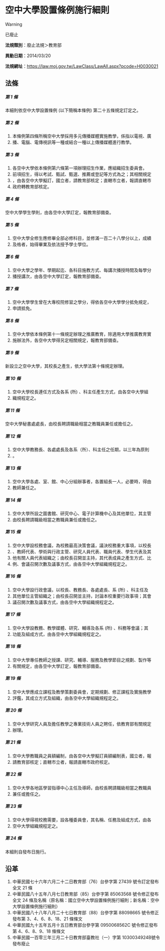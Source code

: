 # 空中大學設置條例施行細則


> [!WARNING]
> 已廢止


**法規類別**：廢止法規＞教育部

**異動日期**：2014/03/20  

**法規網址**：https://law.moj.gov.tw/LawClass/LawAll.aspx?pcode=H0030021



## 法條
##### 第 1 條
本細則依空中大學設置條例 (以下簡稱本條例) 第二十五條規定訂定之。

##### 第 2 條
1. 本條例第四條所稱空中大學採用多元傳播媒體實施教學，係指以電視、廣
1. 播、電腦、電傳視訊等一種或結合一種以上傳播媒體進行教學。

##### 第 3 條
1. 各空中大學依本條例第六條第一項辦理招生作業，應組織招生委員會。　
1. 前項招生，得以考試、甄試、甄選、推薦或登記等方式為之；其相關規定
1. ，由各空中大學擬訂，國立者，請教育部核定；直轄市立者，報請直轄市
1. 政府轉教育部核定。

##### 第 4 條
空中大學學生學則，由各空中大學訂定，報教育部備查。

##### 第 5 條
1. 空中大學全修生應修畢全部必修科目，並修滿一百二十八學分以上，成績
1. 及格者，始得畢業及依法授予學士學位。

##### 第 6 條
1. 空中大學之學年、學期起迄、各科目施教方式、每講次播授時間及每學分
1. 播授講次，由各空中大學訂定，報教育部備查。

##### 第 7 條
1. 空中大學學生曾在大專校院修習之學分，得依各空中大學學分抵免規定，
1. 申請抵免。

##### 第 8 條
1. 空中大學依本條例第十一條規定辦理之推廣教育，除適用大學推廣教育實
1. 施辦法外，各空中大學得另定相關規定，報教育部備查。

##### 第 9 條
新設立之空中大學，其校長之產生，依大學法第十條規定辦理。

##### 第 10 條
1. 空中大學校長連任方式及各系 (所) 、科主任產生方式，由各空中大學組
1. 織規程定之。

##### 第 11 條
空中大學秘書處處長，由校長聘請職級相當之教職員兼任或擔任之。

##### 第 12 條
1. 空中大學教務長、各處處長及各系（所）、科主任之任期，以三年為原則
1. 。

##### 第 13 條
1. 空中大學各處、室、館、中心分組辦事者，各置組長一人，必要時，得由
1. 教師兼任之。

##### 第 14 條
1. 空中大學所設之圖書館、研究中心、電子計算機中心及其他單位，其主管
1. 由校長聘請職級相當之教職員兼任或擔任之。

##### 第 15 條
1. 空中大學設校務會議，為校務最高決策會議，議決校務重大事項，以校長
1. 、教師代表、學術與行政主管、研究人員代表、職員代表、學生代表及其
1. 他有關人員代表組織之；由校長召開並主持，其代表成員之產生方式、比
1. 例、會議召開次數及議事方式，由各空中大學組織規程定之。

##### 第 16 條
1. 空中大學設行政會議，以校長、教務長、各處處長、系 (所) 、科主任及
1. 其他單位主管組織之；由校長召開並主持，討論本校重要行政事項；其會
1. 議召開次數及議事方式，由各空中大學組織規程定之。

##### 第 17 條
1. 空中大學設教務、教學媒體、研究、輔導及各系 (所) 、科務等會議；其
1. 功能及組成方式，由各空中大學組織規程定之。

##### 第 18 條
1. 空中大學專任教師之授課、研究、輔導、服務及教學節目之規劃、製作等
1. 有關規定，由各空中大學訂定，報教育部備查。

##### 第 19 條
1. 空中大學應成立課程及教學策劃委員會，定期規劃、修正課程及實施教學
1. 評鑑，其成立方式及組織，由各空中大學組織規程定之。

##### 第 20 條
1. 空中大學研究人員及擔任教學之專業技術人員之聘任，依教育部有關規定
1. 辦理。

##### 第 21 條
1. 空中大學教職員之員額編制，由各空中大學擬訂員額編制表，國立者，報
1. 請教育部核定；直轄市立者，報請直轄市政府核定。

##### 第 22 條
1. 空中大學各地區學習指導中心主任及導師，由校長聘請職級相當之教職員
1. 兼任或擔任之。

##### 第 23 條
1. 空中大學得視校務需要，設各種委員會，其名稱、任務及組成方式，由各
1. 空中大學組織規程定之。

##### 第 24 條
本細則自發布日施行。

## 沿革
1. 中華民國七十六年六月二十二日教育部（76）台參字第 27439  號令訂定發布全文 21 條
1. 中華民國八十五年八月七日教育部（85）台參字第 85063568 號令修正發布全文 24 條及名稱（原名稱：國立空中大學設置條例施行細則；新名稱：空中大學設置條例施行細則）
1. 中華民國八十八年八月二十七日教育部（88）台參字第 88098665 號令修正發布第 3、4、6、8、18、21 條條文
1. 中華民國九十五年五月十五日教育部台參字第 0950068562C  號令修正發布第 4、6、8、9、18 條條文
1. 中華民國一百零三年三月二十日教育部臺教社（一）字第 1030034924B號令發布廢止
